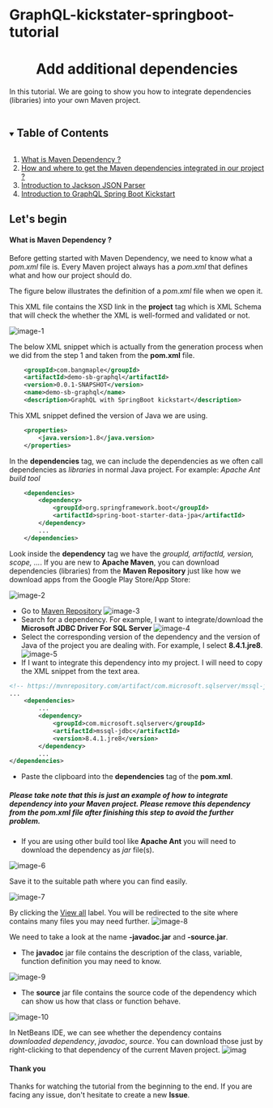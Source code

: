 # GraphQL-kickstater-springboot-tutorial

<h1 align="center"> Add additional dependencies </h1>  

In this tutorial. We are going to show you how to integrate dependencies (libraries) into your own Maven project.
<!-- TABLE OF CONTENTS -->
<details open="open">
  <summary><h2 style="display: inline-block">Table of Contents</h2></summary>
  <ol>
    <li><a href="#step-1">What is Maven Dependency ?</a></li>
    <li><a href="#step-2">How and where to get the Maven dependencies integrated in our project ?</a></li>
    <li><a href="#step-3">Introduction to Jackson JSON Parser</a></li>
    <li><a href="#step-4">Introduction to GraphQL Spring Boot Kickstart</a></li>
  </ol>
</details>

## Let's begin

####  What is Maven Dependency ?
Before getting started with Maven Dependency, we need to know what a <i>pom.xml</i> file is.
Every Maven project always has a <i>pom.xml</i> that defines what and how our project should do.

The figure below illustrates the definition of a <i>pom.xml</i> file when we open it.

This XML file contains the XSD link in the <b>project</b> tag which is XML Schema that will check the whether the XML is well-formed and validated or not.

![image-1](assets/1.png)

The below XML snippet which is actually from the generation process when we did from the step 1 and taken from the <b>pom.xml</b> file.
```xml
	<groupId>com.bangmaple</groupId>
	<artifactId>demo-sb-graphql</artifactId>
	<version>0.0.1-SNAPSHOT</version>
	<name>demo-sb-graphql</name>
	<description>GraphQL with SpringBoot kickstart</description>
```

This XML snippet defined the version of Java we are using.
```xml
	<properties>
		<java.version>1.8</java.version>
	</properties>
```

In the <b>dependencies</b> tag, we can include the dependencies as we often call dependencies as <i>libraries</i> in normal Java project. For example: <i>Apache Ant build tool</i>
```xml
	<dependencies>
		<dependency>
			<groupId>org.springframework.boot</groupId>
			<artifactId>spring-boot-starter-data-jpa</artifactId>
		</dependency>
        ...
	</dependencies>
```

Look inside the <b>dependency</b> tag we have the <i>groupId, artifactId, version, scope, ...</i>.
If you are new to <b>Apache Maven</b>, you can download dependencies (libraries) from the <b>Maven Repository</b> just like how we download apps from the Google Play Store/App Store:

![image-2](assets/2.png)

- Go to <a href="https://mvnrepository.com">Maven Repository</a>
![image-3](assets/3.png)
- Search for a dependency. For example, I want to integrate/download the <b>Microsoft JDBC Driver For SQL Server</b>
![image-4](assets/4.png)
- Select the corresponding version of the dependency and the version of Java of the project you are dealing with. For example, I select <b>8.4.1.jre8</b>.
![image-5](assets/5.png)
- If I want to integrate this dependency into my project. I will need to copy the XML snippet from the text area.
```xml
<!-- https://mvnrepository.com/artifact/com.microsoft.sqlserver/mssql-jdbc -->
...
	<dependencies>
        ...
        <dependency>
            <groupId>com.microsoft.sqlserver</groupId>
            <artifactId>mssql-jdbc</artifactId>
            <version>8.4.1.jre8</version>
        </dependency>
        ...
</dependencies>
```
- Paste the clipboard into the <b>dependencies</b> tag of the <b>pom.xml</b>.
##### Please take note that this is just an example of how to integrate dependency into your Maven project. Please remove this dependency from the pom.xml file after finishing this step to avoid the further problem.

- If you are using other build tool like <b>Apache Ant</b> you will need to download the dependency as <i>jar</i> file(s).

![image-6](assets/6.png)

Save it to the suitable path where you can find easily.

![image-7](assets/7.png)

By clicking the <a href="https://repo1.maven.org/maven2/com/microsoft/sqlserver/mssql-jdbc/8.4.1.jre8">View all</a> label. You will be redirected to the site where contains many files you may need further.
![image-8](assets/8.png)

We need to take a look at the name <strong>-javadoc.jar</strong> and <strong>-source.jar</strong>.

- The <b>javadoc</b> jar file contains the description of the class, variable, function definition you may need to know.


![image-9](assets/9.png)

- The <b>source</b> jar file contains the source code of the dependency which can show us how that class or function behave.

![image-10](assets/10.png)

In NetBeans IDE, we can see whether the dependency contains <i>downloaded dependency</i>, <i>javadoc</i>, <i>source</i>. You can download those just by right-clicking to that dependency of the current Maven project.
![imag](..)

#### Thank you

Thanks for watching the tutorial from the beginning to the end.
If you are facing any issue, don't hesitate to create a new <b>Issue</b>.
